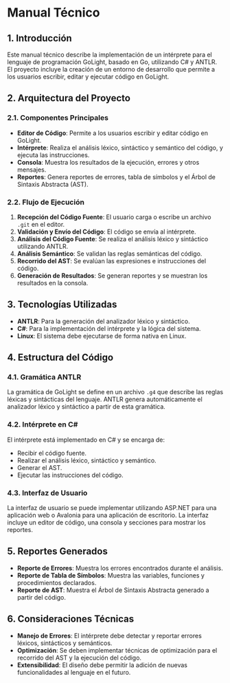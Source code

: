 # Manual Técnico

## 1. Introducción

Este manual técnico describe la implementación de un intérprete para el lenguaje de programación GoLight, basado en Go, utilizando C# y ANTLR. El proyecto incluye la creación de un entorno de desarrollo que permite a los usuarios escribir, editar y ejecutar código en GoLight.

## 2. Arquitectura del Proyecto

### 2.1. Componentes Principales

- **Editor de Código**: Permite a los usuarios escribir y editar código en GoLight.
- **Intérprete**: Realiza el análisis léxico, sintáctico y semántico del código, y ejecuta las instrucciones.
- **Consola**: Muestra los resultados de la ejecución, errores y otros mensajes.
- **Reportes**: Genera reportes de errores, tabla de símbolos y el Árbol de Sintaxis Abstracta (AST).

### 2.2. Flujo de Ejecución

1. **Recepción del Código Fuente**: El usuario carga o escribe un archivo `.git` en el editor.
2. **Validación y Envío del Código**: El código se envía al intérprete.
3. **Análisis del Código Fuente**: Se realiza el análisis léxico y sintáctico utilizando ANTLR.
4. **Análisis Semántico**: Se validan las reglas semánticas del código.
5. **Recorrido del AST**: Se evalúan las expresiones e instrucciones del código.
6. **Generación de Resultados**: Se generan reportes y se muestran los resultados en la consola.

## 3. Tecnologías Utilizadas

- **ANTLR**: Para la generación del analizador léxico y sintáctico.
- **C#**: Para la implementación del intérprete y la lógica del sistema.
- **Linux**: El sistema debe ejecutarse de forma nativa en Linux.

## 4. Estructura del Código

### 4.1. Gramática ANTLR

La gramática de GoLight se define en un archivo `.g4` que describe las reglas léxicas y sintácticas del lenguaje. ANTLR genera automáticamente el analizador léxico y sintáctico a partir de esta gramática.

### 4.2. Intérprete en C#

El intérprete está implementado en C# y se encarga de:
- Recibir el código fuente.
- Realizar el análisis léxico, sintáctico y semántico.
- Generar el AST.
- Ejecutar las instrucciones del código.

### 4.3. Interfaz de Usuario

La interfaz de usuario se puede implementar utilizando ASP.NET para una aplicación web o Avalonia para una aplicación de escritorio. La interfaz incluye un editor de código, una consola y secciones para mostrar los reportes.

## 5. Reportes Generados

- **Reporte de Errores**: Muestra los errores encontrados durante el análisis.
- **Reporte de Tabla de Símbolos**: Muestra las variables, funciones y procedimientos declarados.
- **Reporte de AST**: Muestra el Árbol de Sintaxis Abstracta generado a partir del código.

## 6. Consideraciones Técnicas

- **Manejo de Errores**: El intérprete debe detectar y reportar errores léxicos, sintácticos y semánticos.
- **Optimización**: Se deben implementar técnicas de optimización para el recorrido del AST y la ejecución del código.
- **Extensibilidad**: El diseño debe permitir la adición de nuevas funcionalidades al lenguaje en el futuro.